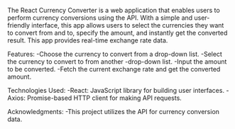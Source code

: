 The React Currency Converter is a web application that enables users to perform currency conversions using the API. With a simple and user-friendly interface, this app allows users to select the currencies they want to convert from and to, specify the amount, and instantly get the converted result. This app provides real-time exchange rate data.

Features:
-Choose the currency to convert from a drop-down list.
-Select the currency to convert to from another -drop-down list.
-Input the amount to be converted.
-Fetch the current exchange rate and get the converted amount.

Technologies Used:
-React: JavaScript library for building user interfaces.
-Axios: Promise-based HTTP client for making API requests.

Acknowledgments:
-This project utilizes the API for currency conversion data.